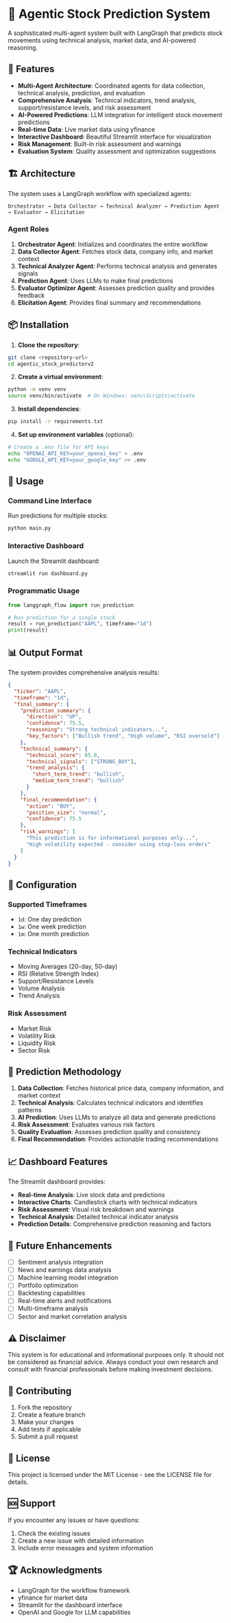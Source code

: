 # 🤖 Agentic Stock Prediction System

A sophisticated multi-agent system built with LangGraph that predicts stock movements using technical analysis, market data, and AI-powered reasoning.

## 🚀 Features

- **Multi-Agent Architecture**: Coordinated agents for data collection, technical analysis, prediction, and evaluation
- **Comprehensive Analysis**: Technical indicators, trend analysis, support/resistance levels, and risk assessment
- **AI-Powered Predictions**: LLM integration for intelligent stock movement predictions
- **Real-time Data**: Live market data using yfinance
- **Interactive Dashboard**: Beautiful Streamlit interface for visualization
- **Risk Management**: Built-in risk assessment and warnings
- **Evaluation System**: Quality assessment and optimization suggestions

## 🏗️ Architecture

The system uses a LangGraph workflow with specialized agents:

```
Orchestrator → Data Collector → Technical Analyzer → Prediction Agent → Evaluator → Elicitation
```

### Agent Roles

1. **Orchestrator Agent**: Initializes and coordinates the entire workflow
2. **Data Collector Agent**: Fetches stock data, company info, and market context
3. **Technical Analyzer Agent**: Performs technical analysis and generates signals
4. **Prediction Agent**: Uses LLMs to make final predictions
5. **Evaluator Optimizer Agent**: Assesses prediction quality and provides feedback
6. **Elicitation Agent**: Provides final summary and recommendations

## 📦 Installation

1. **Clone the repository**:
```bash
git clone <repository-url>
cd agentic_stock_predictorv2
```

2. **Create a virtual environment**:
```bash
python -m venv venv
source venv/bin/activate  # On Windows: venv\Scripts\activate
```

3. **Install dependencies**:
```bash
pip install -r requirements.txt
```

4. **Set up environment variables** (optional):
```bash
# Create a .env file for API keys
echo "OPENAI_API_KEY=your_openai_key" > .env
echo "GOOGLE_API_KEY=your_google_key" >> .env
```

## 🚀 Usage

### Command Line Interface

Run predictions for multiple stocks:
```bash
python main.py
```

### Interactive Dashboard

Launch the Streamlit dashboard:
```bash
streamlit run dashboard.py
```

### Programmatic Usage

```python
from langgraph_flow import run_prediction

# Run prediction for a single stock
result = run_prediction("AAPL", timeframe="1d")
print(result)
```

## 📊 Output Format

The system provides comprehensive analysis results:

```json
{
  "ticker": "AAPL",
  "timeframe": "1d",
  "final_summary": {
    "prediction_summary": {
      "direction": "UP",
      "confidence": 75.5,
      "reasoning": "Strong technical indicators...",
      "key_factors": ["Bullish trend", "High volume", "RSI oversold"]
    },
    "technical_summary": {
      "technical_score": 85.0,
      "technical_signals": ["STRONG_BUY"],
      "trend_analysis": {
        "short_term_trend": "bullish",
        "medium_term_trend": "bullish"
      }
    },
    "final_recommendation": {
      "action": "BUY",
      "position_size": "normal",
      "confidence": 75.5
    },
    "risk_warnings": [
      "This prediction is for informational purposes only...",
      "High volatility expected - consider using stop-loss orders"
    ]
  }
}
```

## 🔧 Configuration

### Supported Timeframes
- `1d`: One day prediction
- `1w`: One week prediction  
- `1m`: One month prediction

### Technical Indicators
- Moving Averages (20-day, 50-day)
- RSI (Relative Strength Index)
- Support/Resistance Levels
- Volume Analysis
- Trend Analysis

### Risk Assessment
- Market Risk
- Volatility Risk
- Liquidity Risk
- Sector Risk

## 🎯 Prediction Methodology

1. **Data Collection**: Fetches historical price data, company information, and market context
2. **Technical Analysis**: Calculates technical indicators and identifies patterns
3. **AI Prediction**: Uses LLMs to analyze all data and generate predictions
4. **Risk Assessment**: Evaluates various risk factors
5. **Quality Evaluation**: Assesses prediction quality and consistency
6. **Final Recommendation**: Provides actionable trading recommendations

## 📈 Dashboard Features

The Streamlit dashboard provides:

- **Real-time Analysis**: Live stock data and predictions
- **Interactive Charts**: Candlestick charts with technical indicators
- **Risk Assessment**: Visual risk breakdown and warnings
- **Technical Analysis**: Detailed technical indicator analysis
- **Prediction Details**: Comprehensive prediction reasoning and factors

## 🔮 Future Enhancements

- [ ] Sentiment analysis integration
- [ ] News and earnings data analysis
- [ ] Machine learning model integration
- [ ] Portfolio optimization
- [ ] Backtesting capabilities
- [ ] Real-time alerts and notifications
- [ ] Multi-timeframe analysis
- [ ] Sector and market correlation analysis

## ⚠️ Disclaimer

This system is for educational and informational purposes only. It should not be considered as financial advice. Always conduct your own research and consult with financial professionals before making investment decisions.

## 🤝 Contributing

1. Fork the repository
2. Create a feature branch
3. Make your changes
4. Add tests if applicable
5. Submit a pull request

## 📄 License

This project is licensed under the MIT License - see the LICENSE file for details.

## 🆘 Support

If you encounter any issues or have questions:

1. Check the existing issues
2. Create a new issue with detailed information
3. Include error messages and system information

## 🏆 Acknowledgments

- LangGraph for the workflow framework
- yfinance for market data
- Streamlit for the dashboard interface
- OpenAI and Google for LLM capabilities
